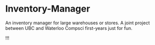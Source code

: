 # Inventory-Manager
An inventory manager for large warehouses or stores. A joint project between UBC and Waterloo Compsci first-years just for fun.

!!!